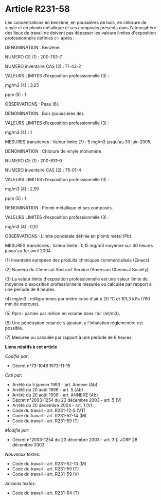 # Article R231-58

Les concentrations en benzène, en poussières de bois, en chlorure de vinyle et en plomb métallique et ses composés présents
dans l'atmosphère des lieux de travail ne doivent pas dépasser les valeurs limites d'exposition professionnelle définies ci-
après :

DENOMINATION : Benzène.

NUMERO CE (1) : 200-753-7

NUMERO inventaire CAS (2) : 71-43-2

VALEURS LIMITES d'exposition professionnelle (3) :

mg/m3 (4) : 3,25

ppm (5) : 1

OBSERVATIONS : Peau (6).

DENOMINATION : Bois (poussières de).

VALEURS LIMITES d'exposition professionnelle (3) :

mg/m3 (4) : 1

MESURES transitoires : Valeur limite (7) : 5 mg/m3 jusqu'au 30 juin 2005.

DENOMINATION : Chlorure de vinyle monomère.

NUMERO CE (1) : 200-831-0

NUMERO inventaire CAS (2) : 75-01-4

VALEURS LIMITES d'exposition professionnelle (3) :

mg/m3 (4) : 2,59

ppm (5) : 1

DENOMINATION : Plomb métallique et ses composés.

VALEURS LIMITES d'exposition professionnelle (3) :

mg/m3 (4) : 0,10

OBSERVATIONS : Limite pondérale définie en plomb métal (Pb).

MESURES transitoires : Valeur limite : 0,15 mg/m3 moyenne sur 40 heures jusqu'au 1er avril 2004. 

(1) Inventaire européen des produits chimiques commercialisés (Einecs).

(2) Numéro du Chemical Abstract Service (American Chemical Society).

(3) La valeur limite d'exposition professionnelle est une valeur limite de moyenne d'exposition professionnelle mesurée ou
calculée par rapport à une période de 8 heures.

(4) mg/m3 : milligrammes par mètre cube d'air à 20 °C et 101,3 kPa (760 mm de mercure).

(5) Ppm : parties par million en volume dans l'air (ml/m3).

(6) Une pénétration cutanée s'ajoutant à l'inhalation réglementée est possible.

(7) Mesurée ou calculée par rapport à une période de 8 heures.

**Liens relatifs à cet article**

_Codifié par_:

  - Décret n°73-1048 1973-11-15

_Cité par_:

  - Arrêté du 5 janvier 1993 - art. Annexe (Ab)
  - Arrêté du 20 août 1996 - art. 5 (Ab)
  - Arrêté du 20 août 1996 - art. ANNEXE (Ab)
  - Décret n°2003-1254 du 23 décembre 2003 - art. 5 (V)
  - Arrêté du 20 décembre 2004 - art. 1 (V)
  - Code du travail - art. R231-12-5 (VT)
  - Code du travail - art. R231-52-14 (M)
  - Code du travail - art. R231-59 (T)

_Modifié par_:

  - Décret n°2003-1254 du 23 décembre 2003 - art. 3 () JORF 28 décembre 2003

_Nouveaux textes_:

  - Code du travail - art. R231-52-13 (M)
  - Code du travail - art. R231-59 (T)
  - Code du travail - art. R231-59 (V)

_Anciens textes_:

  - Code du travail - art. R231-64 (T)
